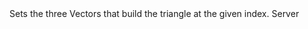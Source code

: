 <function name="SetTriangleVerts" parent="ICollisionQuery" type="classfunc">
	<description>
		Sets the three Vectors that build the triangle at the given index.
		<added version="0.7"></added>
	</description>
	<realm>Server</realm>
	<args>
		<arg name="convexIndex" type="number"></arg>
		<arg name="triangleIndex" type="number"></arg>
		<arg name="a" type="Vector"></arg>
		<arg name="b" type="Vector"></arg>
		<arg name="c" type="Vector"></arg>
	</args>
	<rets>
	</rets>
</function>